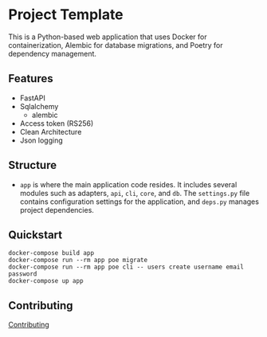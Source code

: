 # Project Template

This is a Python-based web application that uses Docker for containerization, Alembic for database migrations, and Poetry for dependency management.

## Features

- FastAPI
- Sqlalchemy
  - alembic
- Access token (RS256)
- Clean Architecture
- Json logging

## Structure

- `app` is where the main application code resides. It includes several modules such as adapters, `api`, `cli`, `core`, and `db`. The `settings.py` file contains configuration settings for the application, and `deps.py` manages project dependencies.

## Quickstart

```
docker-compose build app
docker-compose run --rm app poe migrate
docker-compose run --rm app poe cli -- users create username email password
docker-compose up app
```

## Contributing

[Contributing](CONTRIBUTING.md)
